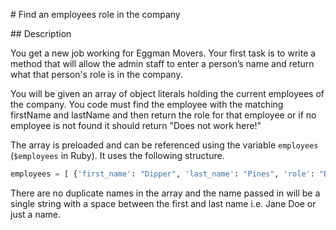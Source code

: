 # Find an employees role in the company

## Description

You get a new job working for Eggman Movers. Your first task is to write a method that will allow the admin staff to enter a person’s name and return what that person's role is in the company.

You will be given an array of object literals holding the current employees of the company. You code must find the employee with the matching firstName and lastName and then return the role for that employee or if no employee is not found it should return "Does not work here!"

The array is preloaded and can be referenced using the variable `employees` (`$employees` in Ruby). It uses the following structure.

```python
employees = [ {'first_name': "Dipper", 'last_name': "Pines", 'role': "Boss"}, ...... ]
```

There are no duplicate names in the array and the name passed in will be a single string with a space between the first and last name i.e. Jane Doe or just a name.
